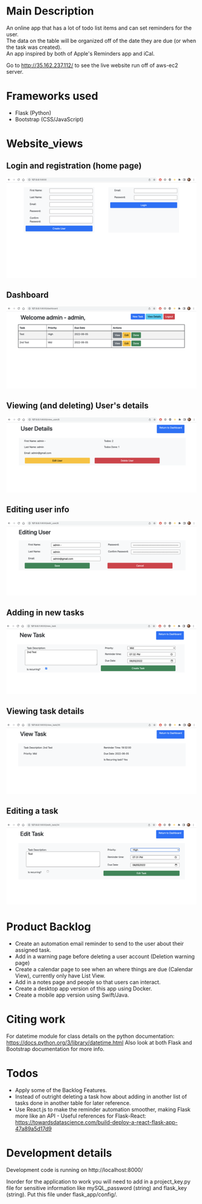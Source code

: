 # Main Description
An online app that has a lot of todo list items and can set reminders for the user.  
The data on the table will be organized off of the date they are due (or when the task was created).  
An app inspired by both of Apple's Reminders app and iCal.

Go to http://35.162.237.112/ to see the live website run off of aws-ec2 server.

# Frameworks used
* Flask (Python)
* Bootstrap (CSS/JavaScript)

# Website_views

## Login and registration (home page)
![Login and Registration](/crm_images/login_signup.png)

## Dashboard
![The Users Dashboard to view all tasks](/crm_images/users_dashboard.png)

## Viewing (and deleting) User's details
![View everything about the user](/crm_images/user_details.png)

## Editing user info
![Editing the user](/crm_images/editing_user_info.png)

## Adding in new tasks
![Creating new tasks todo](/crm_images/adding_new_task.png)

## Viewing task details
![Reading details of the task selected](/crm_images/task_details.png)

## Editing a task
![Editing task information](/crm_images/editing_a_task.png)

# Product Backlog
* Create an automation email reminder to send to the user about their assigned task.
* Add in a warning page before deleting a user account (Deletion warning page)
* Create a calendar page to see when an where things are due (Calendar View), currently only have List View.
* Add in a notes page and people so that users can interact.
* Create a desktop app version of this app using Docker.
* Create a mobile app version using Swift/Java.

# Citing work
For datetime module for class details on the python documentation: https://docs.python.org/3/library/datetime.html
Also look at both Flask and Bootstrap documentation for more info.

# Todos
* Apply some of the Backlog Features.
* Instead of outright deleting a task how about adding in another list of tasks done in another table for later reference.
* Use React.js to make the reminder automation smoother, making Flask more like an API - Useful references for Flask-React: https://towardsdatascience.com/build-deploy-a-react-flask-app-47a89a5d17d9

# Development details
Development code is running on http://localhost:8000/

Inorder for the application to work you will need to add in a project_key.py file for sensitive information like mySQL_password (string) and flask_key (string).  Put this file under flask_app/config/.
